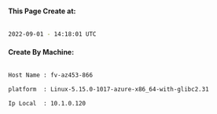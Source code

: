 
   
#### This Page Create at:

```bash

2022-09-01 - 14:18:01 UTC

```

#### Create By Machine:

```bash

Host Name : fv-az453-866

platform  : Linux-5.15.0-1017-azure-x86_64-with-glibc2.31

Ip Local  : 10.1.0.120

```

